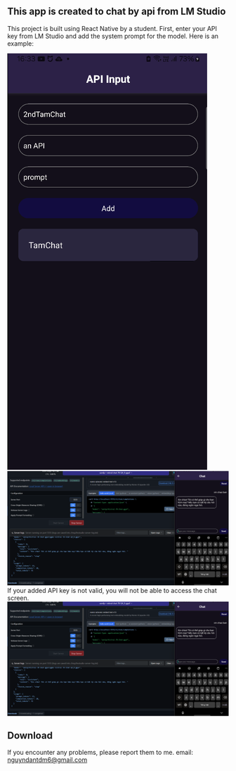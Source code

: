 ## This app is created to chat by api from LM Studio
This project is built using React Native by a student. First, enter your API key from LM Studio and add the system prompt for the model.
Here is an example:

![screenshot](assets/pic3.png)
![screenshot](assets/pic2.png)
If your added API key is not valid, you will not be able to access the chat screen.
![screenshot](assets/pic2.png)

## Download
[aab]: https://drive.google.com/file/d/1EHNx_fzrqKrCgBZp2qePliPFBymXRZ9G/view?usp=sharing
[apk]: https://drive.google.com/file/d/1TWvlpPs21_KNf__xeFdfYV2O-KkDp1vW/view?usp=sharing

If you encounter any problems, please report them to me.
email: nguyndantdm6@gmail.com
